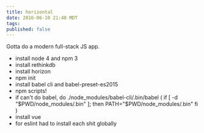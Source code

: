 ```yaml
---
title: horizontal
date: 2016-06-10 21:40 MDT
tags:
published: false
---
```


Gotta do a modern full-stack JS app.

* install node 4 and npm 3
* install rethinkdb
* install horizon
* npm init
* install babel cli and babel-preset-es2015
* npm scripts!
* if can't do babel, do ./node_modules/babel-cli/.bin/babel (
if [ -d "$PWD/node_modules/.bin" ]; then
    PATH="$PWD/node_modules/.bin"
fi
     )
* install vue
* for eslint had to install each shit globally
